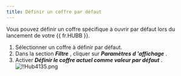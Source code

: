 ```yaml
---
title: Définir un coffre par défaut
---
```

Vous pouvez définir un coffre spécifique à ouvrir par défaut lors du lancement de votre {{ fr.HUBB }}.  

1. Sélectionner un coffre à définir par défaut. 
1. Dans la section ***Filtre*** , cliquer sur ***Paramètres d 'affichage*** . 
1. Activer ***Définir le coffre actuel comme valeur par défaut*** .  
![!!Hub4135.png](https://webdevolutions.azureedge.net/docs/fr/hub/Hub4135.png) 

